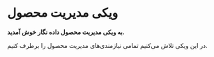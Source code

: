 # ویکی مدیریت محصول

**به ویکی مدیریت محصول داده نگار خوش آمدید.**

در این ویکی تلاش می‌کنیم تمامی نیازمندی‌های مدیریت محصول را برطرف کنیم.